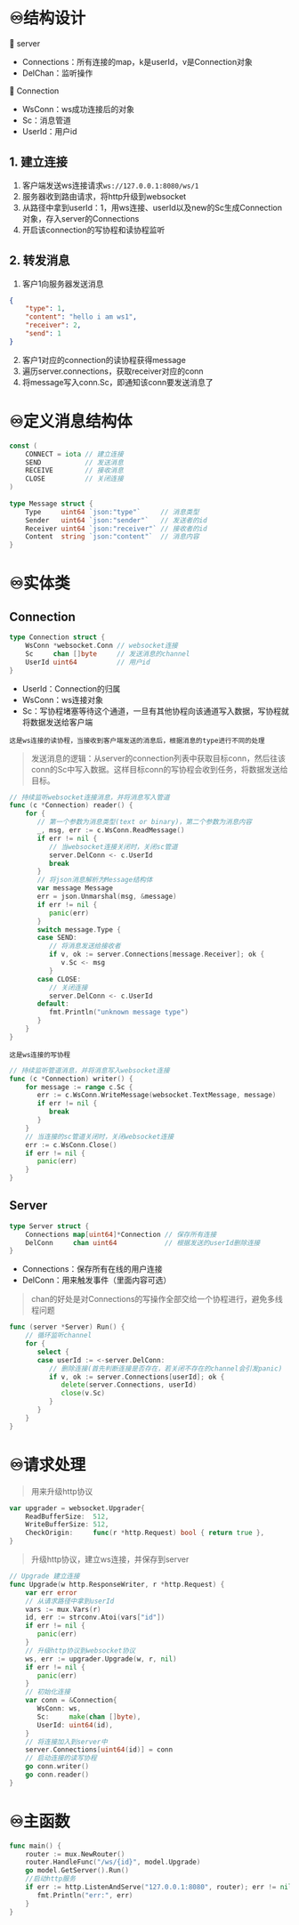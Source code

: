 # ♾️结构设计
💫 server
- Connections：所有连接的map，k是userId，v是Connection对象
- DelChan：监听操作

💫 Connection
- WsConn：ws成功连接后的对象
- Sc：消息管道
- UserId：用户id

## 1. 建立连接
1. 客户端发送ws连接请求`ws://127.0.0.1:8080/ws/1`
2. 服务器收到路由请求，将http升级到websocket
3. 从路径中拿到userId：1，用ws连接、userId以及new的Sc生成Connection对象，存入server的Connections
4. 开启该connection的写协程和读协程监听

## 2. 转发消息
1. 客户1向服务器发送消息
```json
{
    "type": 1,
    "content": "hello i am ws1",
    "receiver": 2,
    "send": 1
}
```
2. 客户1对应的connection的读协程获得message
3. 遍历server.connections，获取receiver对应的conn
4. 将message写入conn.Sc，即通知该conn要发送消息了


# ♾️定义消息结构体
```go
const (  
    CONNECT = iota // 建立连接  
    SEND           // 发送消息  
    RECEIVE        // 接收消息  
    CLOSE          // 关闭连接  
)  
  
type Message struct {  
    Type     uint64 `json:"type"`     // 消息类型  
    Sender   uint64 `json:"sender"`   // 发送者的id  
    Receiver uint64 `json:"receiver"` // 接收者的id  
    Content  string `json:"content"`  // 消息内容  
}
```

# ♾️实体类
## Connection
```go
type Connection struct {  
    WsConn *websocket.Conn // websocket连接  
    Sc     chan []byte     // 发送消息的channel  
    UserId uint64          // 用户id  
}
```
- UserId：Connection的归属
- WsConn：ws连接对象
- Sc：写协程堵塞等待这个通道，一旦有其他协程向该通道写入数据，写协程就将数据发送给客户端

```ad-info
这是ws连接的读协程，当接收到客户端发送的消息后，根据消息的type进行不同的处理
```

> 发送消息的逻辑：从server的connection列表中获取目标conn，然后往该conn的Sc中写入数据。这样目标conn的写协程会收到任务，将数据发送给目标。
```go
// 持续监听websocket连接消息，并将消息写入管道  
func (c *Connection) reader() {  
    for {  
       // 第一个参数为消息类型(text or binary)，第二个参数为消息内容  
       _, msg, err := c.WsConn.ReadMessage()  
       if err != nil {  
          // 当websocket连接关闭时，关闭sc管道  
          server.DelConn <- c.UserId  
          break  
       }  
       // 将json消息解析为Message结构体  
       var message Message  
       err = json.Unmarshal(msg, &message)  
       if err != nil {  
          panic(err)  
       }  
       switch message.Type {  
       case SEND:  
          // 将消息发送给接收者  
          if v, ok := server.Connections[message.Receiver]; ok {  
             v.Sc <- msg  
          }  
       case CLOSE:  
          // 关闭连接  
          server.DelConn <- c.UserId  
       default:  
          fmt.Println("unknown message type")  
       }  
    }  
}
```

```ad-info
这是ws连接的写协程
```
```go
// 持续监听管道消息，并将消息写入websocket连接  
func (c *Connection) writer() {  
    for message := range c.Sc {  
       err := c.WsConn.WriteMessage(websocket.TextMessage, message)  
       if err != nil {  
          break  
       }  
    }  
    // 当连接的sc管道关闭时，关闭websocket连接  
    err := c.WsConn.Close()  
    if err != nil {  
       panic(err)  
    }  
}
```

## Server
```go
type Server struct {  
    Connections map[uint64]*Connection // 保存所有连接  
    DelConn     chan uint64            // 根据发送的userId删除连接  
}
```
- Connections：保存所有在线的用户连接
- DelConn：用来触发事件（里面内容可选）
> chan的好处是对Connections的写操作全部交给一个协程进行，避免多线程问题

```go
func (server *Server) Run() {  
    // 循环监听channel  
    for {  
       select {  
       case userId := <-server.DelConn:  
          // 删除连接(首先判断连接是否存在，若关闭不存在的channel会引发panic)  
          if v, ok := server.Connections[userId]; ok {  
             delete(server.Connections, userId)  
             close(v.Sc)  
          }  
       }  
    }  
}
```

# ♾️请求处理
> 用来升级http协议
```go
var upgrader = websocket.Upgrader{  
    ReadBufferSize:  512,  
    WriteBufferSize: 512,  
    CheckOrigin:     func(r *http.Request) bool { return true },  
}
```
> 升级http协议，建立ws连接，并保存到server
```go
// Upgrade 建立连接  
func Upgrade(w http.ResponseWriter, r *http.Request) {  
    var err error  
    // 从请求路径中拿到userId  
    vars := mux.Vars(r)  
    id, err := strconv.Atoi(vars["id"])  
    if err != nil {  
       panic(err)  
    }  
    // 升级http协议到websocket协议  
    ws, err := upgrader.Upgrade(w, r, nil)  
    if err != nil {  
       panic(err)  
    }  
    // 初始化连接  
    var conn = &Connection{  
       WsConn: ws,  
       Sc:     make(chan []byte),  
       UserId: uint64(id),  
    }  
    // 将连接加入到server中  
    server.Connections[uint64(id)] = conn  
    // 启动连接的读写协程  
    go conn.writer()  
    go conn.reader()  
}
```

# ♾️主函数
```go
func main() {  
    router := mux.NewRouter()  
    router.HandleFunc("/ws/{id}", model.Upgrade)  
    go model.GetServer().Run()  
    //启动http服务  
    if err := http.ListenAndServe("127.0.0.1:8080", router); err != nil {  
       fmt.Println("err:", err)  
    }  
}
```